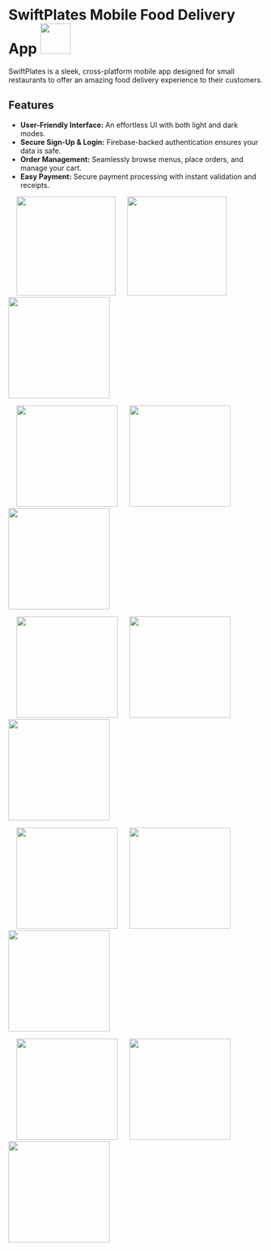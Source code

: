 # SwiftPlates Mobile Food Delivery App  <img src="lib/images/logo/SwiftPlates_Logo.png" width="60">
SwiftPlates is a sleek, cross-platform mobile app designed for small restaurants to offer an amazing food delivery experience to their customers. 

## Features 
+ **User-Friendly Interface:** An effortless UI with both light and dark modes.
+ **Secure Sign-Up & Login:** Firebase-backed authentication ensures your data is safe.
+ **Order Management:** Seamlessly browse menus, place orders, and manage your cart.
+ **Easy Payment:** Secure payment processing with instant validation and receipts.

&nbsp;&nbsp;&nbsp;&nbsp;<img src="lib/images/readmepics/swiftplates-1-signup.png" width="196"> &nbsp;&nbsp;&nbsp;&nbsp; <img src="lib/images/readmepics/swiftplates-2-darkmodesignin.png" width="196"> &nbsp;&nbsp;&nbsp;&nbsp; <img src="lib/images/readmepics/swiftplates-3-signin.png" width="200">

&nbsp;&nbsp;&nbsp;&nbsp;<img src="lib/images/readmepics/swiftplates-4-mainmenu.png" width="200"> &nbsp;&nbsp;&nbsp;&nbsp; <img src="lib/images/readmepics/swiftplates-5-bluemoonburger.png" width="200"> &nbsp;&nbsp;&nbsp;&nbsp; <img src="lib/images/readmepics/swiftplates-6-yourlocation.png" width="200">

&nbsp;&nbsp;&nbsp;&nbsp;<img src="lib/images/readmepics/swiftplates-7-darkmodemenu.png" width="200"> &nbsp;&nbsp;&nbsp;&nbsp; <img src="lib/images/readmepics/swiftplates-8-darkmodesidebar.png" width="200"> &nbsp;&nbsp;&nbsp;&nbsp; <img src="lib/images/readmepics/swiftplates-9-passwordresetsuccessful.png" width="200">

&nbsp;&nbsp;&nbsp;&nbsp;<img src="lib/images/readmepics/swiftplates-10-cart.png" width="200"> &nbsp;&nbsp;&nbsp;&nbsp; <img src="lib/images/readmepics/swiftplates-11-clearcart.png" width="200"> &nbsp;&nbsp;&nbsp;&nbsp; <img src="lib/images/readmepics/swiftplates-12-receipt.png" width="200">

&nbsp;&nbsp;&nbsp;&nbsp;<img src="lib/images/readmepics/swiftplates-13-checkout.png" width="200"> &nbsp;&nbsp;&nbsp;&nbsp; <img src="lib/images/readmepics/swiftplates-14-checkoutexpdate.png" width="200"> &nbsp;&nbsp;&nbsp;&nbsp; <img src="lib/images/readmepics/swiftplates-15-confirmpayment.png" width="200">
